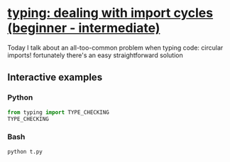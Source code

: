 # [typing: dealing with import cycles (beginner - intermediate)](https://youtu.be/B5cjckVzY4g)

Today I talk about an all-too-common problem when typing code: circular imports!  fortunately there's an easy straightforward solution

## Interactive examples

### Python

```python
from typing import TYPE_CHECKING
TYPE_CHECKING
```

### Bash

```bash
python t.py
```
